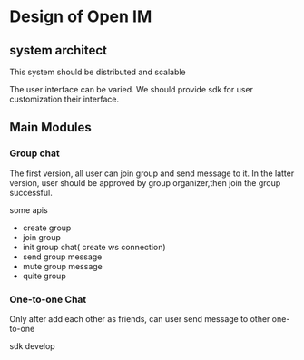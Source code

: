 # Design of Open IM

## system architect
This system should be distributed and scalable

The user interface can be varied. We should provide sdk for user customization their interface.

## Main Modules

### Group chat
The first version, all user can join group and send message to it.
In the latter version, user should be approved by group organizer,then join the group successful.

some apis
* create group
* join group
* init group chat( create ws connection)
* send group message
* mute group message
* quite group 


### One-to-one Chat
Only after add each other as friends, can user send message to other one-to-one



sdk develop